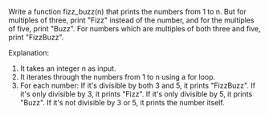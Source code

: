 Write a function fizz_buzz(n) that prints the numbers from 1 to n. But for multiples of three, print "Fizz" instead of the number, and for the multiples of five, print "Buzz". For numbers which are multiples of both three and five, print "FizzBuzz".

Explanation:

1. It takes an integer n as input.
2. It iterates through the numbers from 1 to n using a for loop.
3. For each number:
    If it's divisible by both 3 and 5, it prints "FizzBuzz".
    If it's only divisible by 3, it prints "Fizz".
    If it's only divisible by 5, it prints "Buzz".
    If it's not divisible by 3 or 5, it prints the number itself.